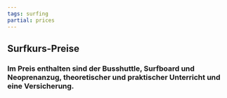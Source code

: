 ```yaml
---
tags: surfing
partial: prices
---
```


## Surfkurs-Preise

### Im Preis enthalten sind der Busshuttle, Surfboard und Neoprenanzug, theoretischer und praktischer Unterricht und eine Versicherung.
